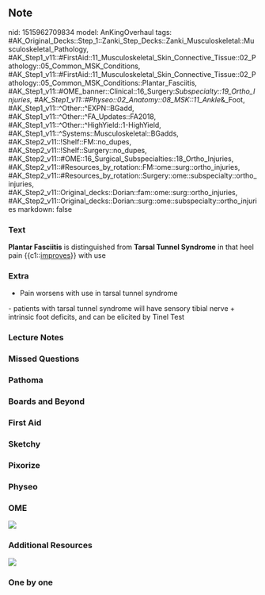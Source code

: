 ## Note
nid: 1515962709834
model: AnKingOverhaul
tags: #AK_Original_Decks::Step_1::Zanki_Step_Decks::Zanki_Musculoskeletal::Musculoskeletal_Pathology, #AK_Step1_v11::#FirstAid::11_Musculoskeletal_Skin_Connective_Tissue::02_Pathology::05_Common_MSK_Conditions, #AK_Step1_v11::#FirstAid::11_Musculoskeletal_Skin_Connective_Tissue::02_Pathology::05_Common_MSK_Conditions::Plantar_Fasciitis, #AK_Step1_v11::#OME_banner::Clinical::16_Surgery:_Subspecialty::19_Ortho_Injuries, #AK_Step1_v11::#Physeo::02_Anatomy::08_MSK::11_Ankle_&_Foot, #AK_Step1_v11::^Other::^EXPN::BGadd, #AK_Step1_v11::^Other::^FA_Updates::FA2018, #AK_Step1_v11::^Other::^HighYield::1-HighYield, #AK_Step1_v11::^Systems::Musculoskeletal::BGadds, #AK_Step2_v11::!Shelf::FM::no_dupes, #AK_Step2_v11::!Shelf::Surgery::no_dupes, #AK_Step2_v11::#OME::16_Surgical_Subspecialties::18_Ortho_Injuries, #AK_Step2_v11::#Resources_by_rotation::FM::ome::surg::ortho_injuries, #AK_Step2_v11::#Resources_by_rotation::Surgery::ome::subspecialty::ortho_injuries, #AK_Step2_v11::Original_decks::Dorian::fam::ome::surg::ortho_injuries, #AK_Step2_v11::Original_decks::Dorian::surg::ome::subspecialty::ortho_injuries
markdown: false

### Text
<b>Plantar Fasciitis</b> is distinguished from <b>Tarsal Tunnel
Syndrome</b> in that heel pain {{c1::<u>improves</u>}} with use

### Extra
- Pain worsens with use in tarsal tunnel syndrome
<div>
  - patients with tarsal tunnel syndrome will have sensory tibial
  nerve + intrinsic foot deficits, and can be elicited by Tinel
  Test
</div>

### Lecture Notes


### Missed Questions


### Pathoma


### Boards and Beyond


### First Aid


### Sketchy


### Pixorize


### Physeo


### OME
<div class="ome-widget">
  <a href=
  "https://onlinemeded.org/spa/surgery-subspecialty/ortho-injuries/acquire?ref=anki">
  <img src="_OME_AnkiFlashcards_Lesson_6.png"></a>
</div>

### Additional Resources
<img src="paste-246458108346369.jpg" class="resizer">

### One by one

